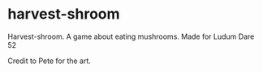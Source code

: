 # harvest-shroom
Harvest-shroom. A game about eating mushrooms. Made for Ludum Dare 52

Credit to Pete for the art.
